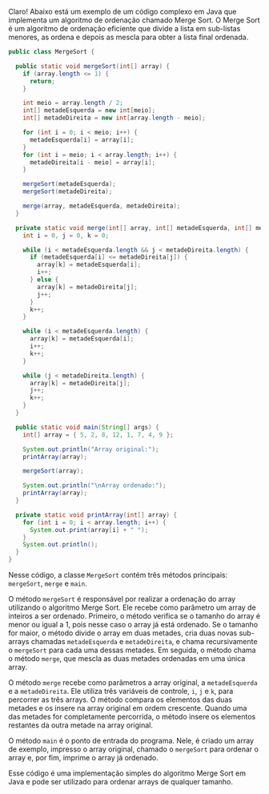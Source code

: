 Claro! Abaixo está um exemplo de um código complexo em Java que implementa um algoritmo de ordenação chamado Merge Sort. O Merge Sort é um algoritmo de ordenação eficiente que divide a lista em sub-listas menores, as ordena e depois as mescla para obter a lista final ordenada.

```java
public class MergeSort {

  public static void mergeSort(int[] array) {
    if (array.length <= 1) {
      return;
    }

    int meio = array.length / 2;
    int[] metadeEsquerda = new int[meio];
    int[] metadeDireita = new int[array.length - meio];

    for (int i = 0; i < meio; i++) {
      metadeEsquerda[i] = array[i];
    }
    for (int i = meio; i < array.length; i++) {
      metadeDireita[i - meio] = array[i];
    }

    mergeSort(metadeEsquerda);
    mergeSort(metadeDireita);

    merge(array, metadeEsquerda, metadeDireita);
  }

  private static void merge(int[] array, int[] metadeEsquerda, int[] metadeDireita) {
    int i = 0, j = 0, k = 0;

    while (i < metadeEsquerda.length && j < metadeDireita.length) {
      if (metadeEsquerda[i] <= metadeDireita[j]) {
        array[k] = metadeEsquerda[i];
        i++;
      } else {
        array[k] = metadeDireita[j];
        j++;
      }
      k++;
    }

    while (i < metadeEsquerda.length) {
      array[k] = metadeEsquerda[i];
      i++;
      k++;
    }

    while (j < metadeDireita.length) {
      array[k] = metadeDireita[j];
      j++;
      k++;
    }
  }

  public static void main(String[] args) {
    int[] array = { 5, 2, 8, 12, 1, 7, 4, 9 };

    System.out.println("Array original:");
    printArray(array);

    mergeSort(array);

    System.out.println("\nArray ordenado:");
    printArray(array);
  }

  private static void printArray(int[] array) {
    for (int i = 0; i < array.length; i++) {
      System.out.print(array[i] + " ");
    }
    System.out.println();
  }
}
```

Nesse código, a classe `MergeSort` contém três métodos principais: `mergeSort`, `merge` e `main`. 

O método `mergeSort` é responsável por realizar a ordenação do array utilizando o algoritmo Merge Sort. Ele recebe como parâmetro um array de inteiros a ser ordenado. Primeiro, o método verifica se o tamanho do array é menor ou igual a 1, pois nesse caso o array já está ordenado. Se o tamanho for maior, o método divide o array em duas metades, cria duas novas sub-arrays chamadas `metadeEsquerda` e `metadeDireita`, e chama recursivamente o `mergeSort` para cada uma dessas metades. Em seguida, o método chama o método `merge`, que mescla as duas metades ordenadas em uma única array.

O método `merge` recebe como parâmetros a array original, a `metadeEsquerda` e a `metadeDireita`. Ele utiliza três variáveis de controle, `i`, `j` e `k`, para percorrer as três arrays. O método compara os elementos das duas metades e os insere na array original em ordem crescente. Quando uma das metades for completamente percorrida, o método insere os elementos restantes da outra metade na array original.

O método `main` é o ponto de entrada do programa. Nele, é criado um array de exemplo, impresso o array original, chamado o `mergeSort` para ordenar o array e, por fim, imprime o array já ordenado.

Esse código é uma implementação simples do algoritmo Merge Sort em Java e pode ser utilizado para ordenar arrays de qualquer tamanho.